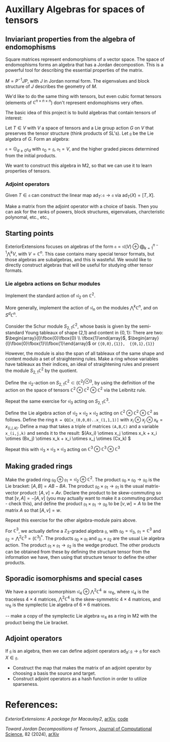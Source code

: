 
# Auxillary Algebras for spaces of tensors

## Inviariant properties from the algebra of endomophisms 
Square matrices represent endomorphisms of a vector space. The space of endomophisms forms an algebra that has a Jordan decompostion. This is a powerful tool for describing the essential properties of the matrix. 

$`M = P^{-1} J P`$, with $`J`$ in Jordan normal form. The eigenvalues and block structure of $J$ describes the geometry of $M$.

We'd like to do the same thing with tensors, but even cubic format tensors (elements of $`\mathbb{C}^{n\times n \times n}`$) don't represent endomophisms very often. 

The basic idea of this project is to build algebras that contain tensors of interest:

Let $`T\in V`$ with $`V`$ a space of tensors and a Lie group action $`G`$ on $`V`$ that preserves the tensor structure (think products of $`\text{SL}`$'s). Let $`\mathfrak g`$ be the Lie algebra of $`G`$. Form an algebra:

$` \mathfrak a = \bigoplus_{d\geq 0} \mathfrak a_d `$
with $`\mathfrak a_0 = \mathfrak g`$, $`\mathfrak a_1 = V`$, and the higher graded pieces determined from the initial products.

We want to construct this algebra in M2, so that we can use it to learn properties of tensors.

### Adjoint operators
Given $`T \in \mathfrak a`$ can construct the linear map $`\text{ad}_T \colon \mathfrak a \to \mathfrak a`$ via $`\text{ad}_T(X) = [T,X]`$. 

Make a matrix from the adjoint operator with a choice of basis. Then you can ask for the ranks of powers, block structures, eigenvalues, charcteristic polynomal, etc., etc.,



## Starting points
ExteriorExtensions focuses on algebras of the form $`\mathfrak a = \mathfrak{sl}(V) \oplus \bigoplus_{k=1}^{n-1} \bigwedge^k V `$, with $`V = \mathbb C^n`$. This case contains many special tensor formats, but those algebras are subalgebras, and this is wasteful.  We would like to directly construct algebras that will be useful for studying other tensor formats.

### Lie algebra actions on Schur modules

Implement the standard action of $\mathfrak{sl}_2$ on $\mathbb{C}^2$.

More generally, implement the action of  $\mathfrak{sl}_n$ on the modules $\bigwedge^k \mathbb{C}^n$, and on $S^d \mathbb{C}^n$.

Consider the Schur module $S_{2,1}\mathbb{C}^2$, whose basis is given by the semi-standard Young tableaux of shape (2,1) and content in $`\{0,1\}`$: There are two:
$`\begin{array}{l}\fbox{0}\fbox{0} \\ \fbox{1}\end{array}`$, $`\begin{array}{l}\fbox{0}\fbox{1}\\\fbox{1}\end{array}`$ or
`{{0,0},{1}},  {{0,1},{1}} `

However, the module is also the span of all tableaux of the same shape and content modulo a set of straightening rules. Make a ring whose variables have tableaux as their indices, an ideal of straightening rules and present the module $S_{2,1}\mathbb{C}^2$ by the quotient.

Define the $`\mathfrak{sl}_2`$-action on $`S_{2,1}\mathbb{C}^2 \subset (\mathbb{C}^2)^{\otimes 3}`$, by using the definition of the action on the space of tensors $` \mathbb{C}^2 \otimes \mathbb{C}^2 \otimes \mathbb{C}^2 `$ via the Leibnitz rule. 

Repeat the same exercise for $`\mathfrak{sl}_3`$ acting on $`S_{2,1}\mathbb{C}^3`$.

Define the Lie algebra action of $`\mathfrak{sl}_2 \times \mathfrak{sl}_2 \times \mathfrak{sl}_2`$ acting on $`\mathbb{C}^2
\otimes \mathbb{C}^2 \otimes \mathbb{C}^2`$ as follows. Define the ring 
`R = QQ[x_(0,0,0)..x_(1,1,1)]` 
with $x_i \otimes x_j \otimes x_k = x_{(i,j,k)}$. 
Define a map that takes a triple of matrices `(A,B,C)` and a variable `x_(i,j,k)` and sends it to the result: 
$(Ax_i) \otimes x_j \otimes x_k + x_i \otimes (Bx_j) \otimes x_k  + x_i \otimes x_j \otimes (Cx_k) $

Repeat this with $\mathfrak{sl}_3 \times \mathfrak{sl}_3 \times \mathfrak{sl}_3$ acting on $\mathbb{C}^3
\otimes \mathbb{C}^3 \otimes \mathbb{C}^3$ 

## Making graded rings
Make the graded ring $\mathfrak{g}_0 \oplus \mathfrak{g}_1 = \mathfrak{sl}_2 \oplus \mathbb{C}^2$. The product $\mathfrak{g}_0 \times \mathfrak{g}_0 \to \mathfrak{g}_0$ is the Lie bracket: $[A,B] = AB-BA$. The product $\mathfrak{g}_0 \times \mathfrak{g}_1 \to \mathfrak{g}_1$ is the usual matrix-vector product: $[A,v] = Av$. Declare the product to be skew-commuting so that $[v,A] = -[A,v]$ (you may actually want to make it a commuting product - check this), and define the product $\mathfrak{g}_1 \times \mathfrak{g}_1 \to \mathfrak{g}_0$ to be $[v,w] = A$ to be the matrix $A$ so that $[A,v] = w$. 

Repeat this exercise for the other algebra-module pairs above.

For $\mathbb C^3$, we actually define a $\mathbb Z_3$-graded algebra $\mathfrak{g}$, with $\mathfrak g_0 = \mathfrak{sl}_3$, $\mathfrak g_1 = \mathbb C^3$ and $\mathfrak g_2 = \bigwedge ^2 \mathbb C^3  = (\mathbb C^3)^*$. The products $\mathfrak g_0 \times \mathfrak g_1$  and $\mathfrak g_0 \times \mathfrak g_2$ are the usual Lie algebra action. The product $\mathfrak g_1 \times \mathfrak g_1 \to \mathfrak g_2$ is the wedge product. The other products can be obtained from these by defining the structure tensor from the information we have, then using that structure tensor to define the other products. 

## Sporadic isomorphisms and special cases
We have a sporratic isomorphism $\mathfrak{sl}_4 \oplus \bigwedge^2 \mathbb{C}^4 \cong \mathfrak{sp}_6$, where $\mathfrak{sl}_4$ is the traceless $4\times 4$ matrices, $\bigwedge^2 \mathbb{C}^4$ is the skew-symmetric $4\times 4$ matrices, and $\mathfrak{sp}_6$ is the symplectic Lie algebra of $`6\times 6`$ matrices.

-- make a copy of the symplectic Lie algebra $\mathfrak{sp}_4$ as a ring in M2 with the product being the Lie bracket. 

## Adjoint operators

If $\mathfrak g$ is an algebra, then we can define adjoint operators $\text{ad}_X \colon \mathfrak g \to \mathfrak g$ for each $X\in \mathfrak g$. 
* Construct the map that makes the matrix of an adjoint operator by choosing a basis the source and target.
* Construct adjoint operators as a hash function in order to utilize sparseness. 


# References:
*ExteriorExtensions: A package for Macaulay2*, [arXiv](https://arxiv.org/abs/2312.11368), [code](https://github.com/LukeOeding/ExteriorExtensions.m2/)

*Toward Jordan Decompositions of Tensors*, [Journal of Computational Science](https://www.sciencedirect.com/science/article/abs/pii/S1877750324002242), 82 (2024),  [arXiv](https://arxiv.org/abs/2206.13662)